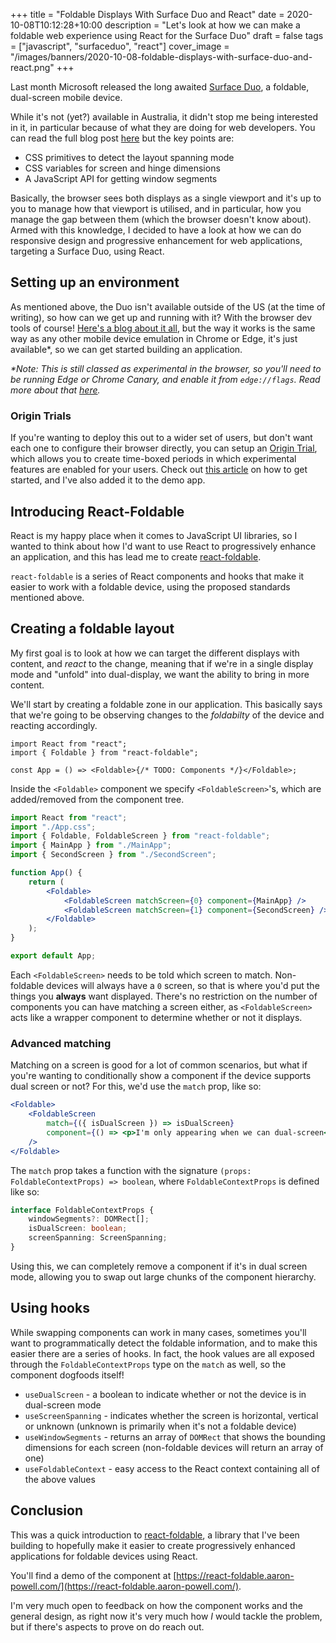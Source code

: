 +++
title = "Foldable Displays With Surface Duo and React"
date = 2020-10-08T10:12:28+10:00
description = "Let's look at how we can make a foldable web experience using React for the Surface Duo"
draft = false
tags = ["javascript", "surfaceduo", "react"]
cover_image = "/images/banners/2020-10-08-foldable-displays-with-surface-duo-and-react.png"
+++

Last month Microsoft released the long awaited [Surface Duo](https://www.microsoft.com/surface/devices/surface-duo?{{<cda>}}), a foldable, dual-screen mobile device.

While it's not (yet?) available in Australia, it didn't stop me being interested in it, in particular because of what they are doing for web developers. You can read the full blog post [here](https://devblogs.microsoft.com/surface-duo/dual-screen-web-experiences-preview/?{{<cda>}}) but the key points are:

-   CSS primitives to detect the layout spanning mode
-   CSS variables for screen and hinge dimensions
-   A JavaScript API for getting window segments

Basically, the browser sees both displays as a single viewport and it's up to you to manage how that viewport is utilised, and in particular, how you manage the gap between them (which the browser doesn't know about). Armed with this knowledge, I decided to have a look at how we can do responsive design and progressive enhancement for web applications, targeting a Surface Duo, using React.

## Setting up an environment

As mentioned above, the Duo isn't available outside of the US (at the time of writing), so how can we get up and running with it? With the browser dev tools of course! [Here's a blog about it all](https://devblogs.microsoft.com/surface-duo/build-and-test-dual-screen-web-apps/?{{<cda>}}), but the way it works is the same way as any other mobile device emulation in Chrome or Edge, it's just available\*, so we can get started building an application.

_\*Note: This is still classed as experimental in the browser, so you'll need to be running Edge or Chrome Canary, and enable it from `edge://flags`. Read more about that [here](https://docs.microsoft.com/dual-screen/web/emulator-device-testing?{{<cda>}})._

### Origin Trials

If you're wanting to deploy this out to a wider set of users, but don't want each one to configure their browser directly, you can setup an [Origin Trial](https://developer.microsoft.com/microsoft-edge/origin-trials/?{{<cda>}}), which allows you to create time-boxed periods in which experimental features are enabled for your users. Check out [this article](https://devblogs.microsoft.com/surface-duo/dual-screen-website-edge-origin-trials/?{{<cda>}}) on how to get started, and I've also added it to the demo app.

## Introducing React-Foldable

React is my happy place when it comes to JavaScript UI libraries, so I wanted to think about how I'd want to use React to progressively enhance an application, and this has lead me to create [react-foldable](https://github.com/aaronpowell/react-foldable).

`react-foldable` is a series of React components and hooks that make it easier to work with a foldable device, using the proposed standards mentioned above.

## Creating a foldable layout

My first goal is to look at how we can target the different displays with content, and _react_ to the change, meaning that if we're in a single display mode and "unfold" into dual-display, we want the ability to bring in more content.

We'll start by creating a foldable zone in our application. This basically says that we're going to be observing changes to the _foldabilty_ of the device and reacting accordingly.

```tsx
import React from "react";
import { Foldable } from "react-foldable";

const App = () => <Foldable>{/* TODO: Components */}</Foldable>;
```

Inside the `<Foldable>` component we specify `<FoldableScreen>`'s, which are added/removed from the component tree.

```jsx
import React from "react";
import "./App.css";
import { Foldable, FoldableScreen } from "react-foldable";
import { MainApp } from "./MainApp";
import { SecondScreen } from "./SecondScreen";

function App() {
    return (
        <Foldable>
            <FoldableScreen matchScreen={0} component={MainApp} />
            <FoldableScreen matchScreen={1} component={SecondScreen} />
        </Foldable>
    );
}

export default App;
```

Each `<FoldableScreen>` needs to be told which screen to match. Non-foldable devices will always have a `0` screen, so that is where you'd put the things you **always** want displayed. There's no restriction on the number of components you can have matching a screen either, as `<FoldableScreen>` acts like a wrapper component to determine whether or not it displays.

### Advanced matching

Matching on a screen is good for a lot of common scenarios, but what if you're wanting to conditionally show a component if the device supports dual screen or not? For this, we'd use the `match` prop, like so:

```jsx
<Foldable>
    <FoldableScreen
        match={({ isDualScreen }) => isDualScreen}
        component={() => <p>I'm only appearing when we can dual-screen</p>}
    />
</Foldable>
```

The `match` prop takes a function with the signature `(props: FoldableContextProps) => boolean`, where `FoldableContextProps` is defined like so:

```typescript
interface FoldableContextProps {
    windowSegments?: DOMRect[];
    isDualScreen: boolean;
    screenSpanning: ScreenSpanning;
}
```

Using this, we can completely remove a component if it's in dual screen mode, allowing you to swap out large chunks of the component hierarchy.

## Using hooks

While swapping components can work in many cases, sometimes you'll want to programmatically detect the foldable information, and to make this easier there are a series of hooks. In fact, the hook values are all exposed through the `FoldableContextProps` type on the `match` as well, so the component dogfoods itself!

-   `useDualScreen` - a boolean to indicate whether or not the device is in dual-screen mode
-   `useScreenSpanning` - indicates whether the screen is horizontal, vertical or unknown (unknown is primarily when it's not a foldable device)
-   `useWindowSegments` - returns an array of `DOMRect` that shows the bounding dimensions for each screen (non-foldable devices will return an array of one)
-   `useFoldableContext` - easy access to the React context containing all of the above values

## Conclusion

This was a quick introduction to [react-foldable](https://github.com/aaronpowell/react-foldable), a library that I've been building to hopefully make it easier to create progressively enhanced applications for foldable devices using React.

You'll find a demo of the component at [https://react-foldable.aaron-powell.com/](https://react-foldable.aaron-powell.com/).

I'm very much open to feedback on how the component works and the general design, as right now it's very much how _I_ would tackle the problem, but if there's aspects to prove on do reach out.

